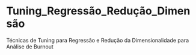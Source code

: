# Tuning_Regressão_Redução_Dimensão
Técnicas de Tuning para Regressão e Redução da Dimensionalidade para Análise de Burnout
